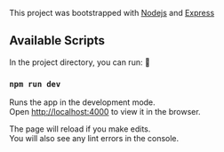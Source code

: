 This project was bootstrapped with [Nodejs](https://nodejs.org/es/) and [Express](https://expressjs.com/es/)

## Available Scripts

In the project directory, you can run: :rocket:

### `npm run dev`

Runs the app in the development mode.<br />
Open [http://localhost:4000](http://localhost:4000) to view it in the browser.

The page will reload if you make edits.<br />
You will also see any lint errors in the console.